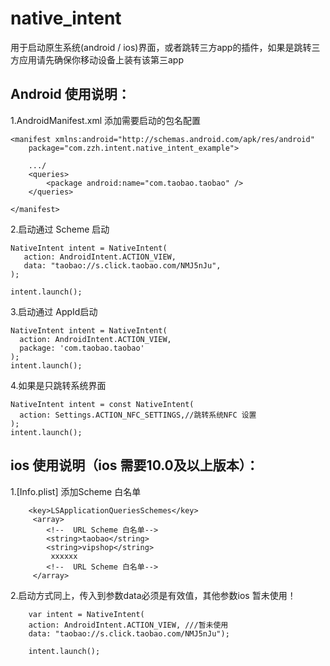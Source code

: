 # native_intent

用于启动原生系统(android / ios)界面，或者跳转三方app的插件，如果是跳转三方应用请先确保你移动设备上装有该第三app

## Android 使用说明：

 1.AndroidManifest.xml 添加需要启动的包名配置

	<manifest xmlns:android="http://schemas.android.com/apk/res/android"
		package="com.zzh.intent.native_intent_example">
		
		.../
		<queries>
			<package android:name="com.taobao.taobao" />
		</queries>

	</manifest>

 2.启动通过 Scheme 启动

    NativeIntent intent = NativeIntent(
       action: AndroidIntent.ACTION_VIEW,
       data: "taobao://s.click.taobao.com/NMJ5nJu",
    );
        
    intent.launch();

 3.启动通过 AppId启动

    NativeIntent intent = NativeIntent(
      action: AndroidIntent.ACTION_VIEW,
      package: 'com.taobao.taobao'
    );
    intent.launch();


 4.如果是只跳转系统界面
  
    NativeIntent intent = const NativeIntent(
      action: Settings.ACTION_NFC_SETTINGS,//跳转系统NFC 设置
    );
    intent.launch();

## ios 使用说明（ios 需要10.0及以上版本）：

 1.[Info.plist] 添加Scheme 白名单

        <key>LSApplicationQueriesSchemes</key>
         <array>
            <!--  URL Scheme 白名单-->
            <string>taobao</string>
            <string>vipshop</string>
             xxxxxx
            <!--  URL Scheme 白名单-->
         </array>

 2.启动方式同上，传入到参数data必须是有效值，其他参数ios 暂未使用！

        var intent = NativeIntent(
        action: AndroidIntent.ACTION_VIEW, ///暂未使用
        data: "taobao://s.click.taobao.com/NMJ5nJu");
    
        intent.launch();